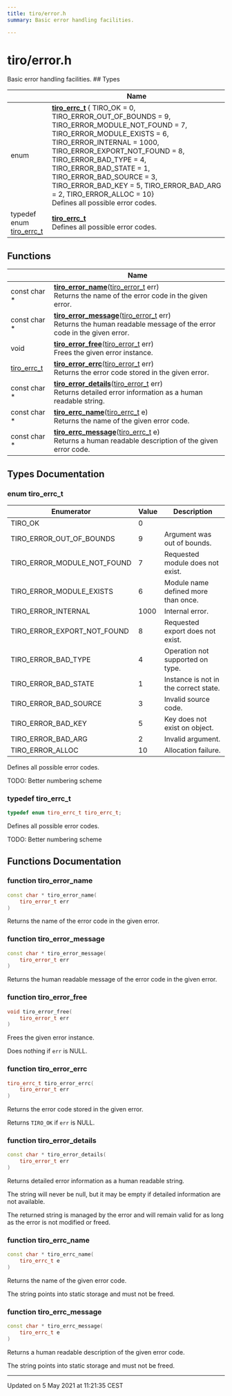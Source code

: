 ```yaml
---
title: tiro/error.h
summary: Basic error handling facilities. 

---
```


# tiro/error.h

Basic error handling facilities. ## Types

|                | Name           |
| -------------- | -------------- |
| enum| **[tiro_errc_t](/docs/api/files/error_8h#enum-tiro_errc_t)** { TIRO_OK = 0, TIRO_ERROR_OUT_OF_BOUNDS = 9, TIRO_ERROR_MODULE_NOT_FOUND = 7, TIRO_ERROR_MODULE_EXISTS = 6, TIRO_ERROR_INTERNAL = 1000, TIRO_ERROR_EXPORT_NOT_FOUND = 8, TIRO_ERROR_BAD_TYPE = 4, TIRO_ERROR_BAD_STATE = 1, TIRO_ERROR_BAD_SOURCE = 3, TIRO_ERROR_BAD_KEY = 5, TIRO_ERROR_BAD_ARG = 2, TIRO_ERROR_ALLOC = 10}<br>Defines all possible error codes.  |
| typedef enum [tiro_errc_t](/docs/api/files/error_8h#enum-tiro_errc_t) | **[tiro_errc_t](/docs/api/files/error_8h#typedef-tiro_errc_t)** <br>Defines all possible error codes.  |

## Functions

|                | Name           |
| -------------- | -------------- |
| const char * | **[tiro_error_name](/docs/api/files/error_8h#function-tiro_error_name)**([tiro_error_t](/docs/api/files/def_8h#typedef-tiro_error_t) err)<br>Returns the name of the error code in the given error.  |
| const char * | **[tiro_error_message](/docs/api/files/error_8h#function-tiro_error_message)**([tiro_error_t](/docs/api/files/def_8h#typedef-tiro_error_t) err)<br>Returns the human readable message of the error code in the given error.  |
| void | **[tiro_error_free](/docs/api/files/error_8h#function-tiro_error_free)**([tiro_error_t](/docs/api/files/def_8h#typedef-tiro_error_t) err)<br>Frees the given error instance.  |
| [tiro_errc_t](/docs/api/files/error_8h#enum-tiro_errc_t) | **[tiro_error_errc](/docs/api/files/error_8h#function-tiro_error_errc)**([tiro_error_t](/docs/api/files/def_8h#typedef-tiro_error_t) err)<br>Returns the error code stored in the given error.  |
| const char * | **[tiro_error_details](/docs/api/files/error_8h#function-tiro_error_details)**([tiro_error_t](/docs/api/files/def_8h#typedef-tiro_error_t) err)<br>Returns detailed error information as a human readable string.  |
| const char * | **[tiro_errc_name](/docs/api/files/error_8h#function-tiro_errc_name)**([tiro_errc_t](/docs/api/files/error_8h#enum-tiro_errc_t) e)<br>Returns the name of the given error code.  |
| const char * | **[tiro_errc_message](/docs/api/files/error_8h#function-tiro_errc_message)**([tiro_errc_t](/docs/api/files/error_8h#enum-tiro_errc_t) e)<br>Returns a human readable description of the given error code.  |

## Types Documentation

### enum tiro_errc_t

| Enumerator | Value | Description |
| ---------- | ----- | ----------- |
| TIRO_OK | 0|   |
| TIRO_ERROR_OUT_OF_BOUNDS | 9| Argument was out of bounds.   |
| TIRO_ERROR_MODULE_NOT_FOUND | 7| Requested module does not exist.   |
| TIRO_ERROR_MODULE_EXISTS | 6| Module name defined more than once.   |
| TIRO_ERROR_INTERNAL | 1000| Internal error.   |
| TIRO_ERROR_EXPORT_NOT_FOUND | 8| Requested export does not exist.   |
| TIRO_ERROR_BAD_TYPE | 4| Operation not supported on type.   |
| TIRO_ERROR_BAD_STATE | 1| Instance is not in the correct state.   |
| TIRO_ERROR_BAD_SOURCE | 3| Invalid source code.   |
| TIRO_ERROR_BAD_KEY | 5| Key does not exist on object.   |
| TIRO_ERROR_BAD_ARG | 2| Invalid argument.   |
| TIRO_ERROR_ALLOC | 10| Allocation failure.   |



Defines all possible error codes. 

TODO: Better numbering scheme 


### typedef tiro_errc_t

```cpp
typedef enum tiro_errc_t tiro_errc_t;
```

Defines all possible error codes. 

TODO: Better numbering scheme 



## Functions Documentation

### function tiro_error_name

```cpp
const char * tiro_error_name(
    tiro_error_t err
)
```

Returns the name of the error code in the given error. 

### function tiro_error_message

```cpp
const char * tiro_error_message(
    tiro_error_t err
)
```

Returns the human readable message of the error code in the given error. 

### function tiro_error_free

```cpp
void tiro_error_free(
    tiro_error_t err
)
```

Frees the given error instance. 

Does nothing if `err` is NULL. 


### function tiro_error_errc

```cpp
tiro_errc_t tiro_error_errc(
    tiro_error_t err
)
```

Returns the error code stored in the given error. 

Returns `TIRO_OK` if `err` is NULL. 


### function tiro_error_details

```cpp
const char * tiro_error_details(
    tiro_error_t err
)
```

Returns detailed error information as a human readable string. 

The string will never be null, but it may be empty if detailed information are not available.

The returned string is managed by the error and will remain valid for as long as the error is not modified or freed. 


### function tiro_errc_name

```cpp
const char * tiro_errc_name(
    tiro_errc_t e
)
```

Returns the name of the given error code. 

The string points into static storage and must not be freed. 


### function tiro_errc_message

```cpp
const char * tiro_errc_message(
    tiro_errc_t e
)
```

Returns a human readable description of the given error code. 

The string points into static storage and must not be freed. 






-------------------------------

Updated on  5 May 2021 at 11:21:35 CEST
